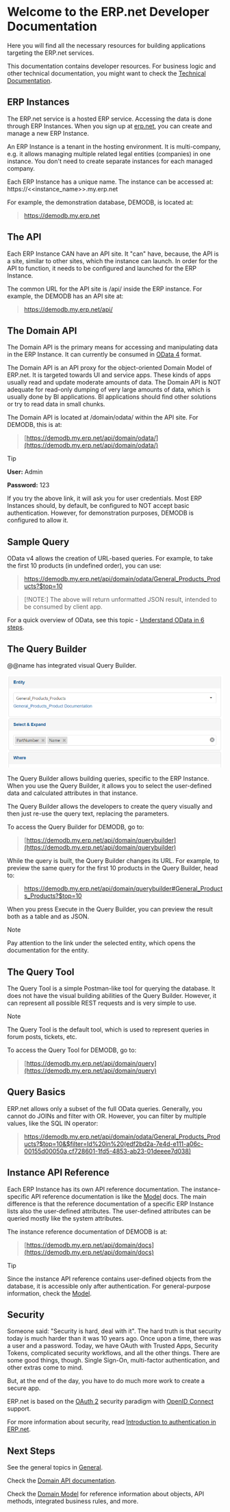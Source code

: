 # Welcome to the ERP.net Developer Documentation

Here you will find all the necessary resources for building applications targeting the ERP.net services.

This documentation contains developer resources. For business logic and other technical documentation, you might want to check the [Technical Documentation](https://docs.erp.net/tech).

## ERP Instances

The ERP.net service is a hosted ERP service.
Accessing the data is done through ERP Instances.
When you sign up at [erp.net](https://erp.net), you can create and manage a new ERP Instance.

An ERP Instance is a tenant in the hosting environment.
It is multi-company, e.g. it allows managing multiple related legal entities (companies) in one instance.
You don't need to create separate instances for each managed company.

Each ERP Instance has a unique name.
The instance can be accessed at:
https://<<instance_name>>.my.erp.net

For example, the demonstration database, DEMODB, is located at:

> <https://demodb.my.erp.net>

## The API

Each ERP Instance CAN have an API site.
It "can" have, because, the API is a site, similar to other sites, which the instance can launch.
In order for the API to function, it needs to be configured and launched for the ERP Instance.

The common URL for the API site is /api/ inside the ERP instance. For example, the DEMODB has an API site at:

> <https://demodb.my.erp.net/api/>

## The Domain API

The Domain API is the primary means for accessing and manipulating data in the ERP Instance.
It can currently be consumed in [OData 4](https://www.odata.org/) format.

The Domain API is an API proxy for the object-oriented Domain Model of ERP.net.
It is targeted towards UI and service apps. These kinds of apps usually read and update moderate amounts of data.
The Domain API is NOT adequate for read-only dumping of very large amounts of data, which is usually done by BI applications.
BI applications should find other solutions or try to read data in small chunks.

The Domain API is located at /domain/odata/ within the API site. For DEMODB, this is at:

> [https://demodb.my.erp.net/api/domain/odata/](https://demodb.my.erp.net/api/domain/odata/)

> [!TIP]
> **User:** Admin
>
> **Password:** 123

If you try the above link, it will ask you for user credentials.
Most ERP Instances should, by default, be configured to NOT accept basic authentication.
However, for demonstration purposes, DEMODB is configured to allow it.

## Sample Query

OData v4 allows the creation of URL-based queries.
For example, to take the first 10 products (in undefined order), you can use:

> [<https://demodb.my.erp.net/api/domain/odata/General_Products_Products?$top=10>](https://demodb.my.erp.net/api/domain/odata/General_Products_Products?$top=10)

> [!NOTE:] The above will return unformatted JSON result, intended to be consumed by client app.

For a quick overview of OData, see this topic - [Understand OData in 6 steps](https://www.odata.org/getting-started/understand-odata-in-6-steps/).

## The Query Builder

@@name has integrated visual Query Builder.

![Query Builder](query-builder.png)

The Query Builder allows building queries, specific to the ERP Instance.
When you use the Query Builder, it allows you to select the user-defined data and calculated attributes in that instance.

The Query Builder allows the developers to create the query visually and then just re-use the query text, replacing the parameters.

To access the Query Builder for DEMODB, go to:

> [https://demodb.my.erp.net/api/domain/querybuilder](https://demodb.my.erp.net/api/domain/querybuilder)

While the query is built, the Query Builder changes its URL.
For example, to preview the same query for the first 10 products in the Query Builder, head to:

> [<https://demodb.my.erp.net/api/domain/querybuilder#General_Products_Products?$top=10>](https://demodb.my.erp.net/api/domain/querybuilder#General_Products_Products?$top=10)

When you press Execute in the Query Builder, you can preview the result both as a table and as JSON.

> [!NOTE] 
> Pay attention to the link under the selected entity, which opens the documentation for the entity.

## The Query Tool

The Query Tool is a simple Postman-like tool for querying the database.
It does not have the visual building abilities of the Query Builder.
However, it can represent all possible REST requests and is very simple to use.

> [!NOTE]
> The Query Tool is the default tool, which is used to represent queries in forum posts, tickets, etc.

To access the Query Tool for DEMODB, go to:

> [https://demodb.my.erp.net/api/domain/query](https://demodb.my.erp.net/api/domain/query)

## Query Basics

ERP.net allows only a subset of the full OData queries.
Generally, you cannot do JOINs and filter with OR.
However, you can filter by multiple values, like the SQL IN operator:

> <https://demodb.my.erp.net/api/domain/odata/General_Products_Products?$top=10&$filter=Id%20in%20(edf2bd2a-7e4d-e111-a06c-00155d00050a,cf728601-1fd5-4853-ab23-01deeee7d038)>

## Instance API Reference

Each ERP Instance has its own API reference documentation.
The instance-specific API reference documentation is like the [Model](https://docs.erp.net/model) docs.
The main difference is that the reference documentation of a specific ERP Instance lists also the user-defined attributes.
The user-defined attributes can be queried mostly like the system attributes.

The instance reference documentation of DEMODB is at:

> [https://demodb.my.erp.net/api/domain/docs](https://demodb.my.erp.net/api/domain/docs)

> [!TIP]
> Since the instance API reference contains user-defined objects from the database, it is accessible only after authentication.
> For general-purpose information, check the [Model](https://docs.erp.net/model).

## Security

Someone said: "Security is hard, deal with it".
The hard truth is that security today is much harder than it was 10 years ago.
Once upon a time, there was a user and a password.
Today, we have OAuth with Trusted Apps, Security Tokens, complicated security workflows, and all the other things.
There are some good things, though.
Single Sign-On, multi-factor authentication, and other extras come to mind.

But, at the end of the day, you have to do much more work to create a secure app.

ERP.net is based on the [OAuth 2](https://oauth.net/2/) security paradigm with [OpenID Connect](https://openid.net/connect/) support.

For more information about security, read [Introduction to authentication in ERP.net](topics/authentication/index.md).

## Next Steps

See the general topics in [General](topics/index.md).

Check the [Domain API documentation](domain-api/index.md).

Check the [Domain Model](https://docs.erp.net/model) for reference information about objects, API methods, integrated business rules, and more.
